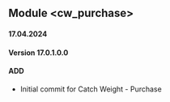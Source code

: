 ## Module <cw_purchase>

#### 17.04.2024
#### Version 17.0.1.0.0
#### ADD
- Initial commit for Catch Weight - Purchase
